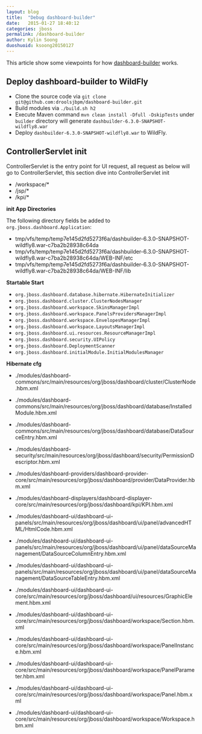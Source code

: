 ```yaml
---
layout: blog
title:  "Debug dashboard-builder"
date:   2015-01-27 18:40:12
categories: jboss
permalink: /dashboard-builder
author: Kylin Soong
duoshuoid: ksoong20150127
---
```


This article show some viewpoints for how [dashboard-builder](https://github.com/droolsjbpm/dashboard-builder/tree/master/modules) works.

## Deploy dashboard-builder to WildFly

* Clone the source code via `git clone git@github.com:droolsjbpm/dashboard-builder.git`
* Build modules via `./build.sh h2`
* Execute Maven command `mvn clean install -Dfull -DskipTests` under `builder` directory will generate `dashbuilder-6.3.0-SNAPSHOT-wildfly8.war`
* Deploy `dashbuilder-6.3.0-SNAPSHOT-wildfly8.war` to WildFly.

## ControllerServlet init

ControllerServlet is the entry point for UI request, all request as below will go to ControllerServlet, this section dive into ControllerServlet init

* /workspace/*
* /jsp/*
* /kpi/*

**init App Directories** 

The following directory fields be added to `org.jboss.dashboard.Application`:

* tmp/vfs/temp/temp7e145d2fd5273f6a/dashbuilder-6.3.0-SNAPSHOT-wildfly8.war-c7ba2b28938c64da
* tmp/vfs/temp/temp7e145d2fd5273f6a/dashbuilder-6.3.0-SNAPSHOT-wildfly8.war-c7ba2b28938c64da/WEB-INF/etc
* tmp/vfs/temp/temp7e145d2fd5273f6a/dashbuilder-6.3.0-SNAPSHOT-wildfly8.war-c7ba2b28938c64da/WEB-INF/lib

**Startable Start**

* `org.jboss.dashboard.database.hibernate.HibernateInitializer`
* `org.jboss.dashboard.cluster.ClusterNodesManager`
* `org.jboss.dashboard.workspace.SkinsManagerImpl`
* `org.jboss.dashboard.workspace.PanelsProvidersManagerImpl`
* `org.jboss.dashboard.workspace.EnvelopesManagerImpl`
* `org.jboss.dashboard.workspace.LayoutsManagerImpl`
* `org.jboss.dashboard.ui.resources.ResourceManagerImpl`
* `org.jboss.dashboard.security.UIPolicy`
* `org.jboss.dashboard.DeploymentScanner`
* `org.jboss.dashboard.initialModule.InitialModulesManager`

**Hibernate cfg**

* ./modules/dashboard-commons/src/main/resources/org/jboss/dashboard/cluster/ClusterNode.hbm.xml
* ./modules/dashboard-commons/src/main/resources/org/jboss/dashboard/database/InstalledModule.hbm.xml
* ./modules/dashboard-commons/src/main/resources/org/jboss/dashboard/database/DataSourceEntry.hbm.xml

* ./modules/dashboard-security/src/main/resources/org/jboss/dashboard/security/PermissionDescriptor.hbm.xml

* ./modules/dashboard-providers/dashboard-provider-core/src/main/resources/org/jboss/dashboard/provider/DataProvider.hbm.xml

* ./modules/dashboard-displayers/dashboard-displayer-core/src/main/resources/org/jboss/dashboard/kpi/KPI.hbm.xml

* ./modules/dashboard-ui/dashboard-ui-panels/src/main/resources/org/jboss/dashboard/ui/panel/advancedHTML/HtmlCode.hbm.xml
* ./modules/dashboard-ui/dashboard-ui-panels/src/main/resources/org/jboss/dashboard/ui/panel/dataSourceManagement/DataSourceColumnEntry.hbm.xml
* ./modules/dashboard-ui/dashboard-ui-panels/src/main/resources/org/jboss/dashboard/ui/panel/dataSourceManagement/DataSourceTableEntry.hbm.xml

* ./modules/dashboard-ui/dashboard-ui-core/src/main/resources/org/jboss/dashboard/ui/resources/GraphicElement.hbm.xml
* ./modules/dashboard-ui/dashboard-ui-core/src/main/resources/org/jboss/dashboard/workspace/Section.hbm.xml
* ./modules/dashboard-ui/dashboard-ui-core/src/main/resources/org/jboss/dashboard/workspace/PanelInstance.hbm.xml
* ./modules/dashboard-ui/dashboard-ui-core/src/main/resources/org/jboss/dashboard/workspace/PanelParameter.hbm.xml
* ./modules/dashboard-ui/dashboard-ui-core/src/main/resources/org/jboss/dashboard/workspace/Panel.hbm.xml
* ./modules/dashboard-ui/dashboard-ui-core/src/main/resources/org/jboss/dashboard/workspace/Workspace.hbm.xml
